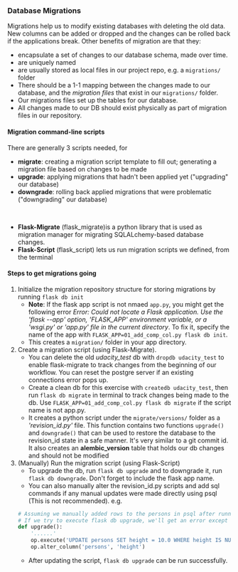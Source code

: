 ### Database Migrations
Migrations help us to modify existing databases with deleting the old data. New columns can be added or dropped and the changes can be rolled back if the applications break. Other benefits of migration are that they:
- encapsulate a set of changes to our database schema, made over time.
- are uniquely named
- are usually stored as local files in our project repo, e.g. a `migrations/` folder
- There should be a 1-1 mapping between the changes made to our database, and the *migration files* that exist in our `migrations/` folder.
- Our migrations files set up the tables for our database.
- All changes made to our DB should exist physically as part of migration files in our repository.

#### Migration command-line scripts
There are generally 3 scripts needed, for
- **migrate**: creating a migration script template to fill out; generating a migration file based on changes to be made
- **upgrade**: applying migrations that hadn't been applied yet ("upgrading" our database)
- **downgrade**: rolling back applied migrations that were problematic ("downgrading" our database)

<br>

- **Flask-Migrate** (flask_migrate)is a python library that is used as migration manager for migrating SQLALchemy-based database changes.
- **Flask-Script** (flask_script) lets us run migration scripts we defined, from the terminal

#### Steps to get migrations going
1. Initialize the migration repository structure for storing migrations by running `flask db init`
    - **Note**: If the flask app script is not nmaed `app.py`, you might get the following error *Error: Could not locate a Flask application. Use the 'flask --app' option, 'FLASK_APP' environment variable, or a 'wsgi.py' or 'app.py' file in the current directory*. To fix it, specify the name of the app with `FLASK_APP=01_add_comp_col.py flask db init`.
    - This creates a `migration/` folder in your app directory.
2. Create a migration script (using Flask-Migrate).
    - You can delete the old *udacity_test* db with `dropdb udacity_test` to enable flask-migrate to track changes from the beginning of our workflow. You can reset the postgre server if an existing connections error pops up.
    - Create a clean db for this exercise with `createdb udacity_test`, then run `flask db migrate` in terminal to track changes being made to the db. Use `FLASK_APP=01_add_comp_col.py flask db migrate` if the script name is not app.py.
    - It creates a python script under the `migrate/versions/` folder as a *'revision_id.py'* file. This function contains two functions `upgrade()` and `downgrade()` that can be used to restore the database to the revision_id state in a safe manner. It's very similar to a git commit id. It also creates an **alembic_version** table that holds our db changes and should not be modified
3. (Manually) Run the migration script (using Flask-Script)
    - To upgrade the db, run `flask db upgrade` and to downgrade it, run `flask db downgrade`. Don't forget to include the flask app name.
    - You can also manually alter the revision_id.py scripts and add sql commands if any manual updates were made directly using psql (This is not recommended). e.g. 
    ```python
    # Assuming we manually added rows to the persons in psql after running flask db.rollback().
    # If we try to execute flask db upgrade, we'll get an error except we manually update the upgrade function
    def upgrade():
        '......'
        op.execute('UPDATE persons SET height = 10.0 WHERE height IS NULL')
        op.alter_column('persons', 'height')
    ```
    - After updating the script, `flask db upgrade` can be run successfully.